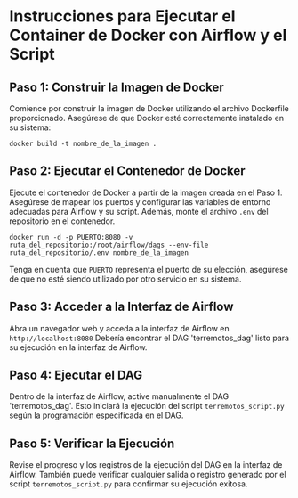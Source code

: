 # Instrucciones para Ejecutar el Container de Docker con Airflow y el Script

## Paso 1: Construir la Imagen de Docker

Comience por construir la imagen de Docker utilizando el archivo Dockerfile proporcionado. Asegúrese de que Docker esté correctamente instalado en su sistema:
```
docker build -t nombre_de_la_imagen .
```

## Paso 2: Ejecutar el Contenedor de Docker

Ejecute el contenedor de Docker a partir de la imagen creada en el Paso 1. Asegúrese de mapear los puertos y configurar las variables de entorno adecuadas para Airflow y su script. Además, monte el archivo `.env` del repositorio en el contenedor.

```
docker run -d -p PUERTO:8080 -v ruta_del_repositorio:/root/airflow/dags --env-file ruta_del_repositorio/.env nombre_de_la_imagen
```
Tenga en cuenta que `PUERTO` representa el puerto de su elección, asegúrese de que no esté siendo utilizado por otro servicio en su sistema.


## Paso 3: Acceder a la Interfaz de Airflow

Abra un navegador web y acceda a la interfaz de Airflow en ```http://localhost:8080``` Debería encontrar el DAG 'terremotos_dag' listo para su ejecución en la interfaz de Airflow.

## Paso 4: Ejecutar el DAG

Dentro de la interfaz de Airflow, active manualmente el DAG 'terremotos_dag'. Esto iniciará la ejecución del script `terremotos_script.py` según la programación especificada en el DAG.

## Paso 5: Verificar la Ejecución

Revise el progreso y los registros de la ejecución del DAG en la interfaz de Airflow. También puede verificar cualquier salida o registro generado por el script `terremotos_script.py` para confirmar su ejecución exitosa.
